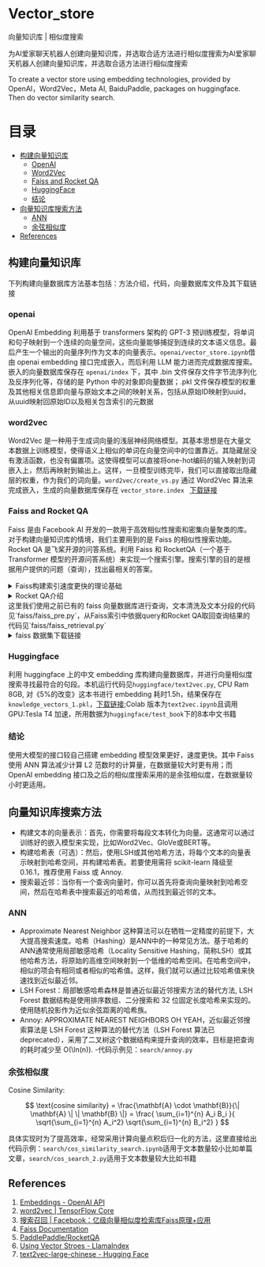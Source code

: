 # Vector_store
向量知识库 | 相似度搜索

为AI爱家聊天机器人创建向量知识库，并选取合适方法进行相似度搜索为AI爱家聊天机器人创建向量知识库，并选取合适方法进行相似度搜索

To create a vector store using embedding technologies, provided by OpenAI，Word2Vec，Meta AI, BaiduPaddle, packages on huggingface. Then do vector similarity search.

# 目录
- [构建向量知识库](#构建向量知识库)
  - [OpenAI](#openai)
  - [Word2Vec](#word2vec)
  - [Faiss and Rocket QA](#Faiss-and-Rocket-QA)
  - [HuggingFace](#Huggingface)
  - [结论](#结论)
- [向量知识库搜索方法](#向量知识库搜索方法)
  - [ANN](#ANN)
  - [余弦相似度](#余弦相似度)
- [References](#References)

## 构建向量知识库

下列构建向量数据库方法基本包括：方法介绍，代码，向量数据库文件及其下载链接

### openai

OpenAI Embedding 利用基于 transformers 架构的 GPT-3 预训练模型，将单词和句子映射到一个连续的向量空间，这些向量能够捕捉到连续的文本语义信息。最后产生一个输出的向量序列作为文本的向量表示。`openai/vector_store.ipynb`借由 openai embedding 接口完成嵌入，而后利用 LLM 能力进而完成数据库搜索。嵌入的向量数据库保存在 `openai/index` 下，其中 .bin 文件保存文件字节流序列化及反序列化等，存储的是 Python 中的对象即向量数据；.pkl 文件保存模型的权重及其他相关信息即向量与原始文本之间的映射关系，包括从原始ID映射到uuid，从uuid映射回原始ID以及相关包含索引的元数据

### word2vec

Word2Vec 是一种用于生成词向量的浅层神经网络模型。其基本思想是在大量文本数据上训练模型，使得语义上相似的单词在向量空间中的位置靠近。其隐藏层没有激活函数，也没有偏置项。这使得模型可以直接将one-hot编码的输入映射到词嵌入上，然后再映射到输出上。这样，一旦模型训练完毕，我们可以直接取出隐藏层的权重，作为我们的词向量。`word2vec/create_vs.py` 通过 Word2Vec 算法来完成嵌入，生成的向量数据库保存在 `vector_store.index `  [下载链接](https://drive.google.com/file/d/1YPcl72LZw9kJgo3puVP2CyixmEz5zzws/view?usp=sharing)

### Faiss and Rocket QA

Faiss 是由 Facebook AI 开发的一款用于高效相似性搜索和密集向量聚类的库。对于构建向量知识库的情境，我们主要用到的是 Faiss 的相似性搜索功能。Rocket QA 是飞桨开源的问答系统。利用 Faiss 和 RocketQA（一个基于 Transformer 模型的开源问答系统）来实现一个搜索引擎。搜索引擎的目的是根据用户提供的问题（查询），找出最相关的答案。
<details>
  <summary>Faiss构建索引速度更快的理论基础</summary>
  使用 Faiss 进行大规模相似性搜索通常会比传统的搜索方法更快。这主要是因为 Faiss 使用了一种称为 "近似最近邻搜索" (Approximate Nearest Neighbor Search, ANN) 的方法，这种方法可以大大减少搜索过程中的计算量。在传统的最近邻搜索 (Nearest Neighbor Search, NNS) 中，我们需要计算查询向量与数据库中每一个向量的距离，这种操作在高维度和大数据量的情况下会非常耗时。而在 Faiss 中，使用了一种叫做 "量化" (Quantization) 的方法，将原本需要大量存储和计算的向量进行了压缩，并且在压缩的过程中尽量保持原有的距离关系。这使得在 Faiss 中，我们可以在压缩后的表示上进行计算L2距离即L2范数，从而大大提升了搜索速度。另外，Faiss 还支持 GPU 加速，这对于大规模的相似性搜索任务来说是非常有用的。需要注意的是，Faiss 使用的 ANN 方法在提升搜索速度的同时，可能会对搜索结果的精度产生一定的影响。但在实际应用中，这种影响往往可以接受。
</details>
<details>
  <summary>Rocket QA介绍</summary>
  双塔模型 (Dual Encoder) 主要用于处理大规模的候选检索阶段。在这个阶段，系统将问题和候选答案分别输入两个相同的神经网络（塔）进行编码，然后比较编码结果的相似性来筛选出最相关的候选答案。
  交叉编码器 (Cross Encoder) 在第一阶段筛选出的候选答案中进行精细的排序。它将问题和候选答案作为一个整体输入到模型中，模型会输出一个分数，表示这个答案的相关性。交叉编码器通常比双塔模型更精确，但是计算复杂度更高，所以通常在筛选过的较小的候选集中使用。
</details>
这里我们使用之前已有的 faiss 向量数据库进行查询，文本清洗及文本分段的代码见`faiss/faiss_pre.py`，从Faiss索引中依据query和Rocket QA取回查询结果的代码见`faiss/faiss_retrieval.py`
<details>
  <summary>faiss 数据集下载链接</summary>
  链接: https://pan.baidu.com/s/1vGbwEQlGWTiy8u4LUNf_gg?pwd=pkyh 提取码: pkyh
</details>

### Huggingface

利用 huggingface 上的中文 embedding 库构建向量数据库，并进行向量相似度搜索寻找最符合的句段。本机运行代码见`huggingface/text2vec.py`, CPU Ram 8GB, 对《5%的改变》这本书进行 embedding 耗时1.5h，结果保存在`knowledge_vectors_1.pkl`，[下载链接](https://drive.google.com/file/d/1QaNpN4EKys1sippa6SDebsFseQbaN7xV/view?usp=sharing);Colab 版本为`text2vec.ipynb`且调用 GPU:Tesla T4 加速，所用数据为`huggingface/test_book`下的8本中文书籍

### 结论

使用大模型的接口较自己搭建 embedding 模型效果更好，速度更快。其中 Faiss 使用 ANN 算法减少计算 L2 范数时的计算量，在数据量较大时更有用；而 OpenAI embedding 接口及之后的相似度搜索采用的是余弦相似度，在数据量较小时更适用。

## 向量知识库搜索方法

- 构建文本的向量表示：首先，你需要将每段文本转化为向量。这通常可以通过训练好的嵌入模型来实现，比如Word2Vec、GloVe或BERT等。
- 构建哈希表（可选）：然后，使用LSH或其他哈希方法，将每个文本的向量表示映射到哈希空间，并构建哈希表。若要使用需将 scikit-learn 降级至 0.16.1，推荐使用 Faiss 或 Annoy.
- 搜索最近邻：当你有一个查询向量时，你可以首先将查询向量映射到哈希空间，然后在哈希表中搜索最近的哈希值，从而找到最近邻的文本。

### ANN

- Approximate Nearest Neighbor 这种算法可以在牺牲一定精度的前提下，大大提高搜索速度。哈希（Hashing）是ANN中的一种常见方法。基于哈希的ANN通常使用局部敏感哈希（Locality Sensitive Hashing，简称LSH）或其他哈希方法，将原始的高维空间映射到一个低维的哈希空间。在哈希空间中，相似的项会有相同或者相似的哈希值。这样，我们就可以通过比较哈希值来快速找到近似最近邻。
- LSH Forest：局部敏感哈希森林是普通近似最近邻搜索方法的替代方法, LSH Forest 数据结构是使用排序数组、二分搜索和 32 位固定长度哈希来实现的。使用随机投影作为近似余弦距离的哈希族。
- Annoy: APPROXIMATE NEAREST NEIGHBORS OH YEAH，近似最近邻搜索算法是 LSH Forest 这种算法的替代方法（LSH Forest 算法已 deprecated），采用了二叉树这个数据结构来提升查询的效率，目标是把查询的耗时减少至 O(\ln(n)).
-代码示例见：`search/annoy.py`

### 余弦相似度

Cosine Similarity:

$$ \text{cosine similarity} = \frac{\mathbf{A} \cdot \mathbf{B}}{\| \mathbf{A} \| \| \mathbf{B} \|} = \frac{ \sum_{i=1}^{n} A_i B_i }{ \sqrt{\sum_{i=1}^{n} A_i^2} \sqrt{\sum_{i=1}^{n} B_i^2} } $$

具体实现时为了提高效率，经常采用计算向量点积后归一化的方法，这里直接给出代码示例：`search/cos_similarity_search.ipynb`适用于文本数量较小比如单篇文章，`search/cos_search_2.py`适用于文本数量较大比如书籍

## References

1. [Embeddings - OpenAI API](https://platform.openai.com/docs/guides/embeddings/what-are-embeddings)
2. [word2vec | TensorFlow Core](https://www.tensorflow.org/tutorials/text/word2vec#:~:text=word2vec%20is%20not%20a%20singular,downstream%20natural%20language%20processing%20tasks.)
3. [搜索召回 | Facebook：亿级向量相似度检索库Faiss原理+应用](https://zhuanlan.zhihu.com/p/432317877)
4. [Faiss Documentation](https://faiss.ai/)
5. [PaddlePaddle/RocketQA](https://github.com/PaddlePaddle/RocketQA)
6. [Using Vector Stroes - LlamaIndex](https://gpt-index.readthedocs.io/en/latest/how_to/integrations/vector_stores.html)
7. [text2vec-large-chinese - Hugging Face](https://huggingface.co/GanymedeNil/text2vec-large-chinese)
